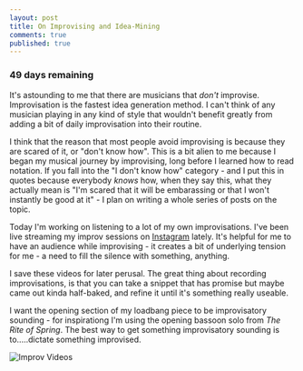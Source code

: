 ```yaml
---
layout: post
title: On Improvising and Idea-Mining
comments: true
published: true
---
```


### 49 days remaining

It's astounding to me that there are musicians that *don't* improvise. Improvisation is the fastest idea generation method. I can't think of any musician playing in any kind of style that wouldn't benefit greatly from adding a bit of daily improvisation into their routine.

I think that the reason that most people avoid improvising is because they are scared of it, or "don't know how". This is a bit alien to me because I began my musical journey by improvising, long before I learned how to read notation. If you fall into the "I don't know how" category - and I put this in quotes because everybody *knows* how, when they say this, what they actually mean is "I'm scared that it will be embarassing or that I won't instantly be good at it" - I plan on writing a whole series of posts on the topic.

Today I'm working on listening to a lot of my own improvisations. I've been live streaming my improv sessions on [Instagram](https://www.instagram.com/simsiesmusic/) lately. It's helpful for me to have an audience while improvising - it creates a bit of underlying tension for me - a need to fill the silence with something, anything.

I save these videos for later perusal. The great thing about recording improvisations, is that you can take a snippet that has promise but maybe came out kinda half-baked, and refine it until it's something really useable.

I want the opening section of my loadbang piece to be improvisatory sounding - for inspirationg I'm using the opening bassoon solo from *The Rite of Spring*. The best way to get something improvisatory sounding is to.....dictate something improvised.



![Improv Videos](https://simsi.es/blog/public/improv-videos.png)
